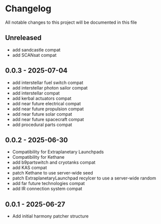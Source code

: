 # Changelog

All notable changes to this project will be documented in this file

## Unreleased

- add sandcastle compat
- add SCANsat compat


## 0.0.3 - 2025-07-04

- add interstellar fuel switch compat
- add interstellar photon sailor compat
- add interstellar compat
- add kerbal actuators compat
- add near future electrical compat
- add near future propulsion compat
- add near future solar compat
- add near future spacecraft compat
- add procedural parts compat


## 0.0.2 - 2025-06-30

- Compatibility for Extraplanetary Launchpads
- Compatibility for Kethane
- add b9partswitch and cryotanks compat
- add KAS compat
- patch Kethane to use server-wide seed
- patch ExtraplanetaryLaunchpad recylcer to use a server-wide random
- add far future technologies compat
- add IR connection system compat


## 0.0.1 - 2025-06-27

- Add initial harmony patcher structure